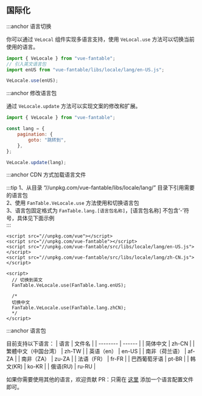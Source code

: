 ## 国际化

:::anchor 语言切换

你可以通过 `VeLocal` 组件实现多语言支持，使用 `VeLocal.use` 方法可以切换当前使用的语言。

```javascript
import { VeLocale } from "vue-fantable";
// 引入英文语言包
import enUS from "vue-fantable/libs/locale/lang/en-US.js";

VeLocale.use(enUS);
```

:::anchor 修改语言包

通过 `VeLocale.update` 方法可以实现文案的修改和扩展。

```javascript
import { VeLocale } from "vue-fantable";

const lang = {
    pagination: {
        goto: "跳转到",
    },
};

VeLocale.update(lang);
```

:::anchor CDN 方式加载语言文件

:::tip
1、从目录 “//unpkg.com/vue-fantable/libs/locale/lang/” 目录下引用需要的语言包<br>
2、使用 `FanTable.VeLocale.use` 方法使用和切换语言包<br>
3、语言包固定格式为 `FanTable.lang.[语言包名称]`，[语言包名称] 不包含‘-’符号，具体见下面示例<br>
:::

```
<script src="//unpkg.com/vue"></script>
<script src="//unpkg.com/vue-fantable"></script>
<script src="//unpkg.com/vue-fantable/src/libs/locale/lang/en-US.js"></script>
<script src="//unpkg.com/vue-fantable/src/libs/locale/lang/zh-CN.js"></script>

<script>
  // 切换到英文
  FanTable.VeLocale.use(FanTable.lang.enUS);

  /*
  切换中文
  FanTable.VeLocale.use(FanTable.lang.zhCN);
  */
</script>
```

:::anchor 语言包

目前支持以下语言：
| 语言 | 文件名 |
| -------- | ------ |
| 简体中文 | zh-CN |
| 繁體中文（中国台湾） | zh-TW |
| 英语（en） | en-US |
| 南非（荷兰语） | af-ZA |
| 南非（ZA） | zu-ZA |
| 法语（FR） | fr-FR |
| 巴西葡萄牙语 | pt-BR |
| 韩文(KR) | ko-KR |
| 俄语(RU) | ru-RU |

如果你需要使用其他的语言，欢迎贡献 PR：只需在 [这里](https://github.com/huangshuwei/vue-fantable/tree/master/packages/src/locale/lang) 添加一个语言配置文件即可。
